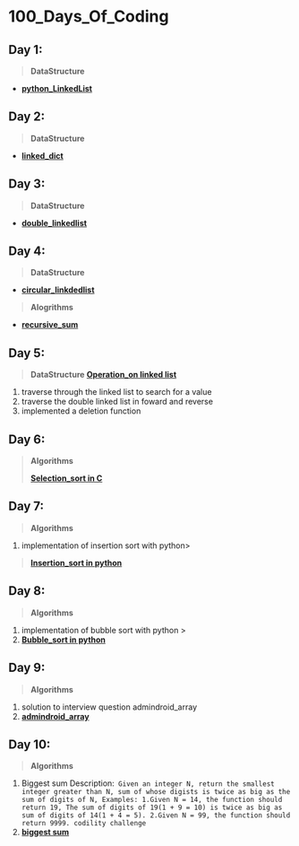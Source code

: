 # 100_Days_Of_Coding
## Day 1:
> **DataStructure**
- [**python_LinkedList**](DataStructure/linkedList.py)
## Day 2:
> **DataStructure**
- [**linked_dict**](DataStructure/%20linkedDict_in_C/)
## Day 3:
> **DataStructure**
- [**double_linkedlist**](DataStructure/DoubleLinkedList.py)
## Day 4:
> **DataStructure**
- [**circular_linkdedlist**](DataStructure/CircularDLL.py)
> **Alogrithms**
- [**recursive_sum**](ALGOS/recursions/sum_of_list.py)
## Day 5:
> **DataStructure**
> [**Operation_on linked list**](DataStructure/DoubleLinkedList.py)
1. traverse through the linked list to search for a value
2. traverse the double linked list in foward and reverse
3. implemented a deletion function
## Day 6:
> **Algorithms**
> 
> [**Selection_sort in C**](ALGOS/selection_sort.c)
> 
## Day 7:
> **Algorithms**
1. implementation of insertion sort with python> 
> [**Insertion_sort in python**](ALGOS/insertion_sort.py)
## Day 8:
> **Algorithms**
1. implementation of bubble sort with python >
2. [**Bubble_sort in python**](ALGOS/bubble_sort.py)
## Day 9:
> **Algorithms**
1. solution to interview question admindroid_array
2. [**admindroid_array**](ALGOS/admindroid_array.py)
## Day 10:
> **Algorithms**
1. Biggest sum
  Description:``` Given an integer N, return the smallest integer greater than N, sum of whose digists is twice as big as the sum of digits of N,
  Examples:
  1.Given N = 14, the function should return 19, The sum of digits of 19(1 + 9 = 10) is twice as big as sum of digits of 14(1 + 4 = 5).
  2.Given N = 99, the function should return 9999.
  codility challenge```
2. [**biggest sum**](ALGOS/biggest_sum.py)